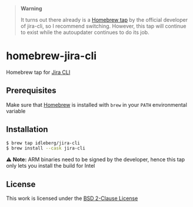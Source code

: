> **Warning**
> 
> It turns out there already is a [Homebrew tap](https://github.com/ankitpokhrel/homebrew-jira-cli) by the official developer of jira-cli, so I recommend switching. However, this tap will continue to exist while the autoupdater continues to do its job.

# homebrew-jira-cli

Homebrew tap for [Jira CLI](https://github.com/ankitpokhrel/jira-cli)

## Prerequisites

Make sure that [Homebrew](https://brew.sh/) is installed with `brew` in your `PATH` environmental variable

## Installation

```sh
$ brew tap idleberg/jira-cli
$ brew install --cask jira-cli
```

:warning: **Note:** ARM binaries need to be signed by the developer, hence this tap only lets you install the build for Intel

## License

This work is licensed under the [BSD 2-Clause License](LICENSE)
